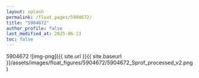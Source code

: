```yaml
---
layout: splash
permalink: /float_pages/5904672/
title: "5904672"
author_profile: false
last_modified_at: 2025-06-13
toc: false
---
```

 
5904672
![img-png]({{ site.url }}{{ site.baseurl }}/assets/images/float_figures/5904672/5904672_Sprof_processed_v2.png)